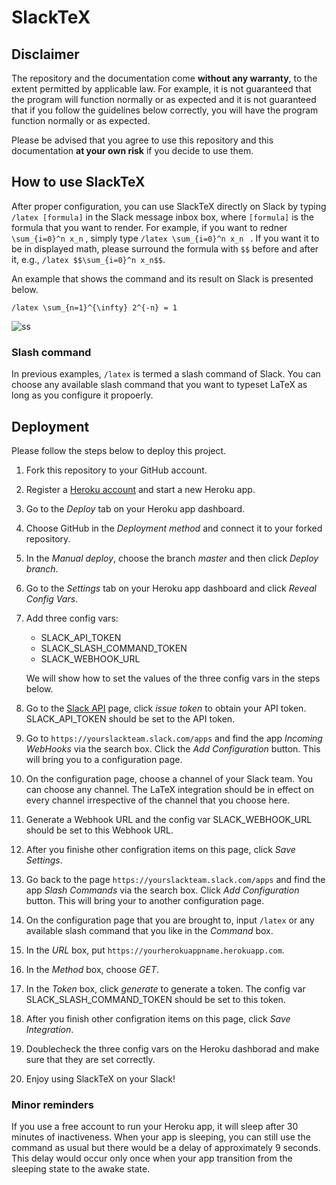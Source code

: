 # SlackTeX

## Disclaimer

The repository and the documentation come **without any warranty**, to the extent permitted by applicable law. For example, it is not guaranteed that the program will function normally or as expected and it is not guaranteed that if you follow the guidelines below correctly, you will have the program function normally or as expected.

Please be advised that you agree to use this repository and this documentation **at your own risk** if you decide to use them.

## How to use SlackTeX

After proper configuration, you can use SlackTeX directly on Slack by typing `/latex [formula]`  in the Slack message inbox box, where `[formula]`  is the formula that you want to render. For example, if you want to redner `\sum_{i=0}^n x_n` , simply type `/latex \sum_{i=0}^n x_n ` . If you want it to be in displayed math, please surround the formula with `$$`  before and after it, e.g., `/latex $$\sum_{i=0}^n x_n$$`.

An example that shows the command and its result on Slack is presented below.

```
/latex \sum_{n=1}^{\infty} 2^{-n} = 1
```

![ss](http://i.imgur.com/usMx4Au.png)

### Slash command

In previous examples, `/latex`  is termed a slash command of Slack. You can choose any available slash command that you want to typeset LaTeX as long as you configure it propoerly.

## Deployment

Please follow the steps below to deploy this project.

1. Fork this repository to your GitHub account.

2. Register a [Heroku account](https://www.heroku.com/) and start a new Heroku app.

3. Go to the *Deploy* tab on your Heroku app dashboard. 

4. Choose GitHub in the *Deployment method* and connect it to your forked repository.

5. In the *Manual deploy*, choose the branch *master* and then click *Deploy branch*.

6. Go to the *Settings* tab on your Heroku app dashboard and click *Reveal Config Vars*.

7. Add three config vars:

   - SLACK_API_TOKEN
   - SLACK_SLASH_COMMAND_TOKEN
   - SLACK_WEBHOOK_URL

   We will show how to set the values of the three config vars in the steps below.

8. Go to the [Slack API](https://api.slack.com/docs/oauth-test-tokens) page, click *issue token* to obtain your API token. SLACK_API_TOKEN should be set to the API token.

9. Go to `https://yourslackteam.slack.com/apps`  and find the app *Incoming WebHooks* via the search box. Click the *Add Configuration* button. This will bring you to a configuration page.

10. On the configuration page, choose a channel of your Slack team. You can choose any channel. The LaTeX integration should be in effect on every channel irrespective of the channel that you choose here.

11. Generate a Webhook URL and the config var SLACK_WEBHOOK_URL should be set to this Webhook URL.

12. After you finishe other configration items on this page, click *Save Settings*.

13. Go back to the page `https://yourslackteam.slack.com/apps` and find the app *Slash Commands* via the search box. Click *Add Configuration* button. This will bring your to another configuration page.

14. On the configuration page that you are brought to, input `/latex` or any available slash command that you like in the *Command* box.

15. In the *URL* box, put `https://yourherokuappname.herokuapp.com`.

16. In the *Method* box, choose *GET*.

17. In the *Token* box, click *generate* to generate a token. The config var SLACK_SLASH_COMMAND_TOKEN should be set to this token.

18. After you finish other configration items on this page, click *Save Integration*.

19. Doublecheck the three config vars on the Heroku dashborad and make sure that they are set correctly.

20. Enjoy using SlackTeX on your Slack!

### Minor reminders

If you use a free account to run your Heroku app, it will sleep after 30 minutes of inactiveness. When your app is sleeping, you can still use the command as usual but there would be a delay of approximately 9 seconds. This delay would occur only once when your app transition from the sleeping state to the awake state.


